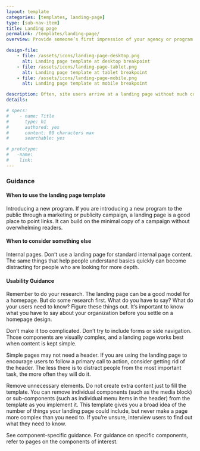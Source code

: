 ```yaml
---
layout: template
categories: [templates, landing-page]
type: [sub-nav-item]
title: Landing page 
permalink: /templates/landing-page/
overview: Provide someone’s first impression of your agency or program. 

design-file:
    - file: /assets/icons/landing-page-desktop.png
      alt: Landing page template at desktop breakpoint
    - file: /assets/icons/landing-page-tablet.png
      alt: Landing page template at tablet breakpoint
    - file: /assets/icons/landing-page-mobile.png
      alt: Landing page template at mobile breakpoint

description: Often, site users arrive at a landing page without much context, so a landing page needs to be clear, engaging, and contextualizing.
details: 

# specs:
#    - name: Title
#      type: h1
#      authored: yes
#      content: 80 characters max
#      searchable: yes

# prototype:
#   -name:
#    link:
---
```

### Guidance

#### When to use the landing page template
Introducing a new program. If you are introducing a new program to the public through a marketing or publicity campaign, a landing page is a good place to point links. It can build on the minimal copy of a campaign without overwhelming readers.

#### When to consider something else
Internal pages. Don’t use a landing page for standard internal page content. The same things that help people understand basics quickly can become distracting for people who are looking for more depth.

#### Usability Guidance
Remember to do your research. The landing page can be a good model for a homepage. But do some research first. What do you have to say? What do your users need to know? Figure these things out. It’s important to know what you have to say about your organization before you settle on a homepage design.

Don’t make it too complicated. Don’t try to include forms or side navigation. Those components are visually complex, and a landing page works best when content is kept simple.

Simple pages may not need a header. If you are using the landing page to encourage users to follow a primary call to action, consider getting rid of the header. The less there is to distract people from the most important task, the more often they will do it.

Remove unnecessary elements. Do not create extra content just to fill the template. You can remove individual components (such as the media block) or sub-components (such as individual menu items in the header) from the template as you implement it. This template gives you a broad idea of the number of things your landing page could include, but never make a page more complex than you need to. If you’re unsure, interview users to find out what they need to know.

See component-specific guidance. For guidance on specific components, refer to pages on the components of interest.